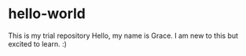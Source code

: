 # hello-world
This is my trial repository
Hello, my name is Grace. I am new to this but excited to learn. :) 
